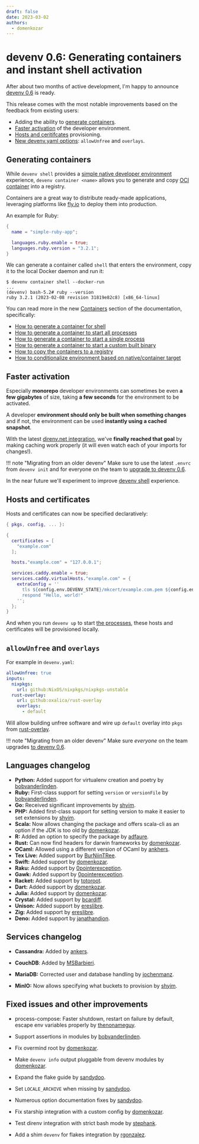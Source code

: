 ```yaml
---
draft: false 
date: 2023-03-02
authors:
  - domenkozar
---
```


# devenv 0.6: Generating containers and instant shell activation

After about two months of active development, I'm happy to announce [devenv 0.6](/getting-started/) is ready.

This release comes with the most notable improvements based on the feedback from existing users:

- Adding the ability to [generate containers](#generating-containers).
- [Faster activation](#faster-activation) of the developer environment.
- [Hosts and ceritifcates](#hosts-and-certificates) provisioning.
- [New devenv.yaml options](#allowunfree-and-overlays): `allowUnfree` and `overlays`.

## Generating containers

While `devenv shell` provides a [simple native developer environment](/basics/) experience,
`devenv container <name>` allows you to generate and copy [OCI container](https://opencontainers.org/) into a registry.

Containers are a great way to distribute ready-made applications, leveraging platforms like [fly.io](https://github.com/cachix/devenv/tree/main/examples/fly.io) to deploy them into production.

An example for Ruby:

```nix title="devenv.nix"
{
  name = "simple-ruby-app";

  languages.ruby.enable = true;
  languages.ruby.version = "3.2.1";
}
```

We can generate a container called `shell` that enters the environment, copy it to the local Docker daemon and run it:


```
$ devenv container shell --docker-run
...
(devenv) bash-5.2# ruby --version
ruby 3.2.1 (2023-02-08 revision 31819e82c8) [x86_64-linux]
```

You can read more in the new [Containers](/containers/) section of the documentation, specifically:

- [How to generate a container for shell](/containers/#entering-the-development-environment)
- [How to generate a container to start all processes](/containers/#running-processes)
- [How to generate a container to start a single process](/containers/#running-a-single-process)
- [How to generate a container to start a custom built binary](/containers/#running-artifacts)
- [How to copy the containers to a registry](/containers/#copying-container-to-a-registry)
- [How to conditionalize environment based on native/container target](/containers/#changing-environment-based-on-the-build-type)

## Faster activation

Especially **monorepo** developer environments can sometimes be even **a few gigabytes** of size, taking **a few seconds** for the environment to be activated.

A developer **environment should only be built
when something changes** and if not, the environment
can be used **instantly using a cached snapshot**.

With the latest [direnv.net integration](/automatic-shell-activation/),
we've **finally reached that goal** by making caching work properly (it will even watch each of your imports for changes!). 

!!! note "Migrating from an older devenv"
    Make sure to use the latest `.envrc` from `devenv init` and for everyone on the team to [upgrade to devenv 0.6](/getting-started/).

In the near future we'll experiment to improve [devenv shell](https://github.com/cachix/devenv/issues/240) experience.

## Hosts and certificates

Hosts and certificates can now be specified declaratively:

```nix
{ pkgs, config, ... }:

{
  certificates = [
    "example.com"
  ];

  hosts."example.com" = "127.0.0.1";

  services.caddy.enable = true;
  services.caddy.virtualHosts."example.com" = {
    extraConfig = ''
      tls ${config.env.DEVENV_STATE}/mkcert/example.com.pem ${config.env.DEVENV_STATE}/mkcert/example.com-key.pem
      respond "Hello, world!"
    '';
  };
}
```

And when you run `devenv up` to start [the processes](/processes/), these hosts and certificates will be provisioned locally.

## `allowUnfree` and `overlays`

For example in `devenv.yaml`:

```yaml
allowUnfree: true
inputs:
  nixpkgs:
    url: github:NixOS/nixpkgs/nixpkgs-unstable
  rust-overlay:
    url: github:oxalica/rust-overlay
    overlays:
      - default
```

Will allow building unfree software and wire up `default` overlay into `pkgs` from [rust-overlay](https://github.com/oxalica/rust-overlay).


!!! note "Migrating from an older devenv"
    Make sure *everyone* on the team upgrades [to devenv 0.6](/getting-started/).


## Languages changelog

- **Python:** Added support for virtualenv creation and poetry by [bobvanderlinden](https://github.com/bobvanderlinden/).
- **Ruby:** First-class support for setting `version` or `versionFile` by [bobvanderlinden](https://github.com/bobvanderlinden/).
- **Go:** Received significant improvements by [shyim](https://github.com/shyim).
- **PHP:** Added first-class support for setting version to make it easier to set extensions by [shyim](https://github.com/shyim).
- **Scala:** Now allows changing the package and offers scala-cli as an option if the JDK is too old by [domenkozar](https://github.com/domenkozar).
- **R:** Added an option to specify the package by [adfaure](https://github.com/adfaure).
- **Rust:** Can now find headers for darwin frameworks by [domenkozar](https://github.com/domenkozar).
- **OCaml:** Allowed using a different version of OCaml by [ankhers](https://github.com/ankhers).
- **Tex Live:** Added support by [BurNiinTRee](https://github.com/BurNiinTRee).
- **Swift:** Added support by [domenkozar](https://github.com/domenkozar).
- **Raku:** Added support by [0pointerexception](https://github.com/0pointerexception).
- **Gawk:** Added support by [0pointerexception](https://github.com/0pointerexception).
- **Racket:** Added support by [totoroot](https://github.com/totoroot).
- **Dart:** Added support by [domenkozar](https://github.com/domenkozar).
- **Julia:** Added support by [domenkozar](https://github.com/domenkozar).
- **Crystal:** Added support by [bcardiff](https://github.com/bcardiff).
- **Unison:** Added support by [ereslibre](https://github.com/ereslibre).
- **Zig:** Added support by [ereslibre](https://github.com/ereslibre).
- **Deno:** Added support by [janathandion](https://github.com/janathandion).

## Services changelog

- **Cassandra:** Added by [ankers](https://github.com/ankers).

- **CouchDB**: Added by [MSBarbieri](https://github.com/MSBarbieri).

- **MariaDB:** Corrected user and database handling by [jochenmanz](https://github.com/jochenmanz).

- **MinIO:** Now allows specifying what buckets to provision by [shyim](https://github.com/shyim).

## Fixed issues and other improvements

- process-compose: Faster shutdown, restart on failure by default, escape env variables properly by [thenonameguy](https://github.com/thenonameguy).

- Support assertions in modules by [bobvanderlinden](https://github.com/bobvanderlinden).

- Fix overmind root by [domenkozar](https://github.com/domenkozar).

- Make `devenv info` output pluggable from devenv modules by [domenkozar](https://github.com/domenkozar).

- Expand the flake guide by [sandydoo](https://github.com/sandydoo).

- Set `LOCALE_ARCHIVE` when missing by [sandydoo](https://github.com/sandydoo).

- Numerous option documentation fixes by [sandydoo](https://github.com/sandydoo).

- Fix starship integration with a custom config by [domenkozar](https://github.com/domenkozar).

- Test direnv integration with strict bash mode by [stephank](https://github.com/stephank).

- Add a shim `devenv` for flakes integration by [rgonzalez](https://github.com/rgonzalez).